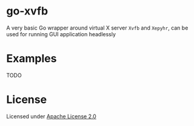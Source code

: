 # go-xvfb
A very basic Go wrapper around virtual X server `Xvfb` and `Xepyhr`, can be used for running GUI application headlessly

# Examples
TODO

# License
Licensed under [Apache License 2.0](LICENSE)

